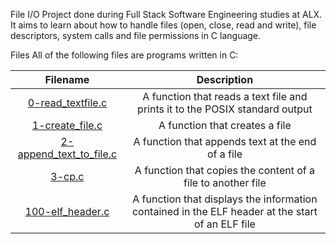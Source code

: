 File I/O Project done during Full Stack Software Engineering studies at ALX. It aims to learn about how to handle files (open, close, read and write), file descriptors, system calls and file permissions in C language.

Files All of the following files are programs written in C:

| Filename | Description |
| :---: | :---: |
|  [0-read_textfile.c]() | A function that reads a text file and prints it to the POSIX standard output |
| [1-create_file.c]() | A function that creates a file |
| [2-append_text_to_file.c]() |  A function that appends text at the end of a file |
| [3-cp.c]() | A function that copies the content of a file to another file | 
| [100-elf_header.c]() | A function that displays the information contained in the ELF header at the start of an ELF file |